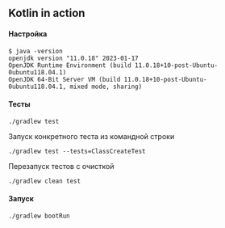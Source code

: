 ## Kotlin in action

#### Настройка

````shell
$ java -version
openjdk version "11.0.18" 2023-01-17
OpenJDK Runtime Environment (build 11.0.18+10-post-Ubuntu-0ubuntu118.04.1)
OpenJDK 64-Bit Server VM (build 11.0.18+10-post-Ubuntu-0ubuntu118.04.1, mixed mode, sharing)
````

#### Тесты

```shell
./gradlew test
```

Запуск конкретного теста из командной строки

```shell
./gradlew test --tests=ClassCreateTest
```

Перезапуск тестов с очисткой

```shell
./gradlew clean test
```

#### Запуск

```shell
./gradlew bootRun
```